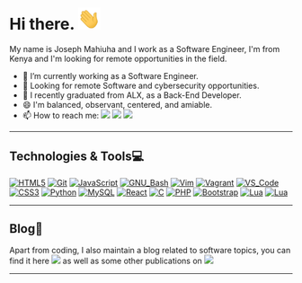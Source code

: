 # Hi there. <img src="assets/wave.gif" width="40">

My name is Joseph Mahiuha and I work as a Software Engineer, I'm from Kenya and I'm looking for remote opportunities in the field.

- 🔭 I’m currently working as a Software Engineer.
- :blossom: Looking for remote Software and cybersecurity opportunities.
- 🌱 I recently graduated from ALX, as a Back-End Developer.
- 😄 I'm balanced, observant, centered, and amiable.
- 📫 How to reach me: [<img src="https://img.shields.io/badge/Portfolio-20d6fe.svg?&style=plastic"/>](https://mahiuha.github.io/josephmahiuha)
  [<img src="https://img.shields.io/badge/Twitter-1DA1F2.svg?&style=plastic&logo=twitter&logoColor=white"/>](https://twitter.com/Joseph_Mahiuha)
  [<img src="https://img.shields.io/badge/Linkedin-0A66C2.svg?&style=plastic&logo=linkedin&logoColor=white"/>](https://www.linkedin.com/in/joseph-mahiuha-498a52162)

---

## Technologies & Tools:computer:

[![HTML5](https://img.shields.io/badge/≡-HTML5-E34F26?&style=flat-square&logo=html5&labelColor=282828)](https://developer.mozilla.org/en-US/docs/Web/HTML)
[![Git](https://img.shields.io/badge/≡-Git-F05032?logo=git&style=flat-square&labelColor=282828)](https://git-scm.com/)
[![JavaScript](https://img.shields.io/badge/≡-JavaScript-F7DF1E?logo=javascript&style=flat-square&labelColor=282828)](https://developer.mozilla.org/en-US/docs/Web/javascript)
[![GNU_Bash](https://img.shields.io/badge/≡-GNU_Bash-4EAA25?logo=GNU-Bash&style=flat-square&labelColor=282828)](https://www.gnu.org/software/bash/)
[![Vim](https://img.shields.io/badge/≡-Vim-019733?logo=Vim&style=flat-square&logoColor=019733&labelColor=282828)](https://www.vim.org/)
[![Vagrant](https://img.shields.io/badge/≡-Vagrant-1563FF?logo=vagrant&style=flat-square&logoColor=1563FF&labelColor=282828)](https://www.vagrantup.com/)
[![VS_Code](https://img.shields.io/badge/≡-VS_Code-007ACC?logo=visual-studio-code&style=flat-square&logoColor=007ACC&labelColor=282828)](https://code.visualstudio.com/)
[![CSS3](https://img.shields.io/badge/≡-CSS3-1572B6?logo=css3&style=flat-square&logoColor=1572B6&labelColor=282828)](https://developer.mozilla.org/en-US/docs/Web/CSS)
[![Python](https://img.shields.io/badge/≡-Python-3776AB?logo=Python&style=flat-square&labelColor=282828)](https://www.python.org/)
[![MySQL](https://img.shields.io/badge/≡-MySQL-4479A1?logo=mysql&style=flat-square&labelColor=282828)](https://www.mysql.com/)
[![React](https://img.shields.io/badge/≡-React-61DAFB?logo=react&style=flat-square&labelColor=282828)](https://reactjs.org/)
[![C](https://img.shields.io/badge/≡-Language-A8B9CC?logo=C&style=flat-square&labelColor=282828)](https://www.gnu.org/software/gnu-c-manual/gnu-c-manual.html)
[![PHP](https://img.shields.io/badge/≡-PHP-777BB4?logo=php&style=flat-square&labelColor=282828)](https://www.php.net/)
[![Bootstrap](https://img.shields.io/badge/≡-Bootstrap-7952B3?logo=bootstrap&style=flat-square&labelColor=282828)](https://getbootstrap.com/)
[![Lua](https://img.shields.io/badge/≡-Lua-004daa?logo=lua&style=flat-square&labelColor=282828)](https://www.lua.org/)
[![Lua](https://img.shields.io/badge/≡-Docker-004daa?logo=docker&style=flat-square&labelColor=282828)](https://www.docker.org/)

---

## Blog:pencil:

Apart from coding, I also maintain a blog related to software topics, you can find it here [<img src="https://img.shields.io/badge/Blog-30d0ff.svg?&style=plastic"/>](https://Mahiuha.gitlab.io/myblog/) as well as some other publications on [<img src="https://img.shields.io/badge/Medium-12100E.svg?&style=plastic&logo=medium&logoColor=white"/>](https://medium.com/@josephmahiuha)

---

<!-- Resources -->
<!-- Icons: https://simpleicons.org/ -->
<!-- GitHub Stats: https://github.com/anuraghazra/github-readme-stats -->
<!-- Emojis: https://emojipedia.org/emoji/ -->
<!-- HTML Emojis: https://www.fileformat.info/index.htm -->
<!-- Shields: https://shields.io/ -->
<!-- Awesome GitHub Profile README: https://github.com/abhisheknaiidu/awesome-github-profile-readme -->
<!-- bg_color=1d1f21 -->

